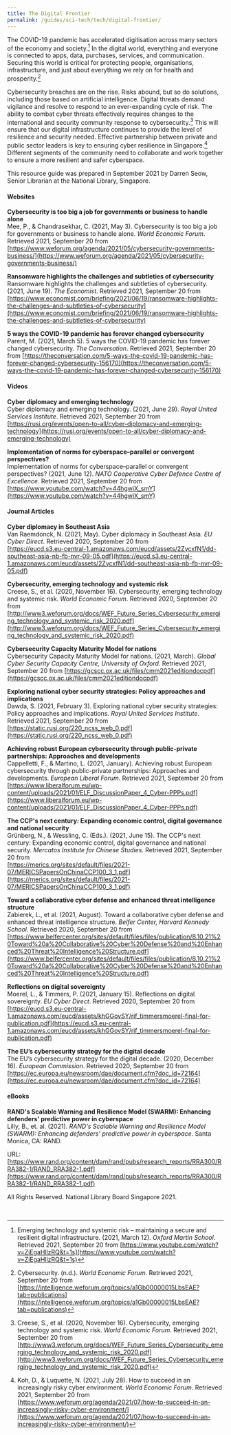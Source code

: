```yaml
---
title: The Digital Frontier
permalink: /guides/sci-tech/tech/digital-frontier/
---
```

The COVID-19 pandemic has accelerated digitisation across many sectors of the economy and society.[^1] In the digital world, everything and everyone is connected to apps, data, purchases, services, and communication. Securing this world is critical for protecting people, organisations, infrastructure, and just about everything we rely on for health and prosperity.[^2]  

Cybersecurity breaches are on the rise. Risks abound, but so do solutions, including those based on artificial intelligence. Digital threats demand vigilance and resolve to respond to an ever-expanding cycle of risk. The ability to combat cyber threats effectively requires changes to the international and security community response to cybersecurity.[^3] This will ensure that our digital infrastructure continues to provide the level of resilience and security needed. Effective partnership between private and public sector leaders is key to ensuring cyber resilience in Singapore.[^4] Different segments of the community need to collaborate and work together to ensure a more resilient and safer cyberspace.

This resource guide was prepared in September 2021 by Darren Seow, Senior Librarian at the National Library, Singapore.



#### Websites

**Cybersecurity is too big a job for governments or business to handle alone**<br>
Mee, P., & Chandrasekhar, C. (2021, May 3). Cybersecurity is too big a job for governments or business to handle alone. *World Economic Forum*. Retrieved 2021, September 20 from [https://www.weforum.org/agenda/2021/05/cybersecurity-governments-business/](https://www.weforum.org/agenda/2021/05/cybersecurity-governments-business/) 


**Ransomware highlights the challenges and subtleties of cybersecurity**<br>
Ransomware highlights the challenges and subtleties of cybersecurity. (2021, June 19). *The Economist*. Retrieved 2021, September 20 from [https://www.economist.com/briefing/2021/06/19/ransomware-highlights-the-challenges-and-subtleties-of-cybersecurity](https://www.economist.com/briefing/2021/06/19/ransomware-highlights-the-challenges-and-subtleties-of-cybersecurity)


**5 ways the COVID-19 pandemic has forever changed cybersecurity**<br>
Parent, M. (2021, March 5). 5 ways the COVID-19 pandemic has forever changed cybersecurity. *The Conversation*. Retrieved 2021, September 20 from [https://theconversation.com/5-ways-the-covid-19-pandemic-has-forever-changed-cybersecurity-156170](https://theconversation.com/5-ways-the-covid-19-pandemic-has-forever-changed-cybersecurity-156170)


#### Videos

**Cyber diplomacy and emerging technology**<br>
Cyber diplomacy and emerging technology. (2021, June 29). *Royal United Services Institute*. Retrieved 2021, September 20 from [https://rusi.org/events/open-to-all/cyber-diplomacy-and-emerging-technology](https://rusi.org/events/open-to-all/cyber-diplomacy-and-emerging-technology)


**Implementation of norms for cyberspace–parallel or convergent perspectives?**<br>
Implementation of norms for cyberspace–parallel or convergent perspectives? (2021, June 12). *NATO Cooperative Cyber Defence Centre of Excellence*. Retrieved 2021, September 20 from [https://www.youtube.com/watch?v=44hgwjX_smY](https://www.youtube.com/watch?v=44hgwjX_smY)

#### Journal Articles

**Cyber diplomacy in Southeast Asia**<br>
Van Raemdonck, N. (2021, May). Cyber diplomacy in Southeast Asia. *EU Cyber Direct*. Retrieved 2020, September 20 from <br>
[https://eucd.s3.eu-central-1.amazonaws.com/eucd/assets/2ZycxfN1/dd-southeast-asia-nb-fb-nvr-09-05.pdf](https://eucd.s3.eu-central-1.amazonaws.com/eucd/assets/2ZycxfN1/dd-southeast-asia-nb-fb-nvr-09-05.pdf)


**Cybersecurity, emerging technology and systemic risk**<br>
Creese, S., et al. (2020, November 16). Cybersecurity, emerging technology and systemic risk. *World Economic Forum*. Retrieved 2020, September 20 from<br>
[http://www3.weforum.org/docs/WEF_Future_Series_Cybersecurity_emerging_technology_and_systemic_risk_2020.pdf](http://www3.weforum.org/docs/WEF_Future_Series_Cybersecurity_emerging_technology_and_systemic_risk_2020.pdf)


**Cybersecurity Capacity Maturity Model for nations**<br>
Cybersecurity Capacity Maturity Model for nations. (2021, March). *Global Cyber Security Capacity Centre, University of Oxford*. Retrieved 2021, September 20 from [https://gcscc.ox.ac.uk/files/cmm2021editiondocpdf](https://gcscc.ox.ac.uk/files/cmm2021editiondocpdf)

**Exploring national cyber security strategies: Policy approaches and implications**<br>
Dawda, S. (2021, February 3). Exploring national cyber security strategies: Policy approaches and implications. *Royal United Services Institute*. Retrieved 2021, September 20 from<br>
[https://static.rusi.org/220_ncss_web_0.pdf](https://static.rusi.org/220_ncss_web_0.pdf)


**Achieving robust European cybersecurity through public-private partnerships: Approaches and developments** <br> 
Cappelletti, F., & Martino, L. (2021, January). Achieving robust European cybersecurity through public-private partnerships: Approaches and developments. *European Liberal Forum*. Retrieved 2021, September 20 from<br>
[https://www.liberalforum.eu/wp-content/uploads/2021/01/ELF_DiscussionPaper_4_Cyber-PPPs.pdf](https://www.liberalforum.eu/wp-content/uploads/2021/01/ELF_DiscussionPaper_4_Cyber-PPPs.pdf)

**The CCP's next century: Expanding economic control, digital governance and national security**<br>
Grünberg, N., & Wessling, C. (Eds.). (2021, June 15). The CCP's next century: Expanding economic control, digital governance and national security. *Mercatos Institute for Chinese Studies*. Retrieved 2021, September 20 from<br>[https://merics.org/sites/default/files/2021-07/MERICSPapersOnChinaCCP100_3_1.pdf](https://merics.org/sites/default/files/2021-07/MERICSPapersOnChinaCCP100_3_1.pdf)

**Toward a collaborative cyber defense and enhanced threat intelligence structure**<br>
Zabierek, L., et al. (2021, August). Toward a collaborative cyber defense and enhanced threat intelligence structure. *Belfer Center, Harvard Kennedy School*. Retrieved 2020, September 20 from<br>
[https://www.belfercenter.org/sites/default/files/files/publication/8.10.21%20Toward%20a%20Collaborative%20Cyber%20Defense%20and%20Enhanced%20Threat%20Intelligence%20Structure.pdf](https://www.belfercenter.org/sites/default/files/files/publication/8.10.21%20Toward%20a%20Collaborative%20Cyber%20Defense%20and%20Enhanced%20Threat%20Intelligence%20Structure.pdf)


**Reflections on digital sovereignty**<br> 
Moerel, L., & Timmers, P. (2021, January 15). Reflections on digital sovereignty. *EU Cyber Direct*. Retrieved 2020, September 20 from<br>
[https://eucd.s3.eu-central-1.amazonaws.com/eucd/assets/khGGovSY/rif_timmersmoerel-final-for-publication.pdf](https://eucd.s3.eu-central-1.amazonaws.com/eucd/assets/khGGovSY/rif_timmersmoerel-final-for-publication.pdf)


**The EU’s cybersecurity strategy for the digital decade**<br>
The EU’s cybersecurity strategy for the digital decade. (2020, December 16). *European Commission*. Retrieved 2020, September 20 from  [https://ec.europa.eu/newsroom/dae/document.cfm?doc_id=72164](https://ec.europa.eu/newsroom/dae/document.cfm?doc_id=72164)


#### eBooks

**RAND's Scalable Warning and Resilience Model (SWARM): Enhancing defenders' predictive power in cyberspace**<br>
Lilly, B., et. al. (2021). *RAND's Scalable Warning and Resilience Model (SWARM): Enhancing defenders' predictive power in cyberspace*. Santa Monica, CA: RAND. 

URL: [https://www.rand.org/content/dam/rand/pubs/research_reports/RRA300/RRA382-1/RAND_RRA382-1.pdf](https://www.rand.org/content/dam/rand/pubs/research_reports/RRA300/RRA382-1/RAND_RRA382-1.pdf)

All Rights Reserved. National Library Board Singapore 2021.

<br>


[^1]:Emerging technology and systemic risk – maintaining a secure and resilient digital infrastructure. (2021, March 12). *Oxford Martin School*. Retrieved 2021, September 20 from [https://www.youtube.com/watch?v=ZiEgaHllzRQ&t=1s](https://www.youtube.com/watch?v=ZiEgaHllzRQ&t=1s)


[^2]:Cybersecurity. (n.d.). *World Economic Forum*. Retrieved 2021, September 20 from [https://intelligence.weforum.org/topics/a1Gb00000015LbsEAE?tab=publications](https://intelligence.weforum.org/topics/a1Gb00000015LbsEAE?tab=publications)


[^3]:Creese, S., et al. (2020, November 16). Cybersecurity, emerging technology and systemic risk. *World Economic Forum*. Retrieved 2021, September 20 from [http://www3.weforum.org/docs/WEF_Future_Series_Cybersecurity_emerging_technology_and_systemic_risk_2020.pdf](http://www3.weforum.org/docs/WEF_Future_Series_Cybersecurity_emerging_technology_and_systemic_risk_2020.pdf)


[^4]:Koh, D., & Luquette, N. (2021, July 28). How to succeed in an increasingly risky cyber environment. *World Economic Forum*. Retrieved 2021, September 20 from [https://www.weforum.org/agenda/2021/07/how-to-succeed-in-an-increasingly-risky-cyber-environment/](https://www.weforum.org/agenda/2021/07/how-to-succeed-in-an-increasingly-risky-cyber-environment/)
